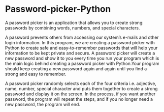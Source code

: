 # Password-picker-Python
A password picker is an application that allows you to create strong passwords by combining words, numbers, and special characters.

A password prevents others from accessing our system’s e-mails and other login information. In this program, we are creating a password picker with Python to create safe and easy-to-remember passwords that will help your information to be kept private and secure.
A password picker will create a new password and show it to you every time you run your program which is the main logic behind creating a password picker with Python.Your program should keep creating a new password again and again until you find a strong and easy to remember.

A password picker randomly selects each of the four criteria i.e. adjective, name, number, special character and puts them together to create a strong password and display it on the screen. In the process, if you want another password, the program will repeat the steps, and if you no longer need a new password, the program will end.
